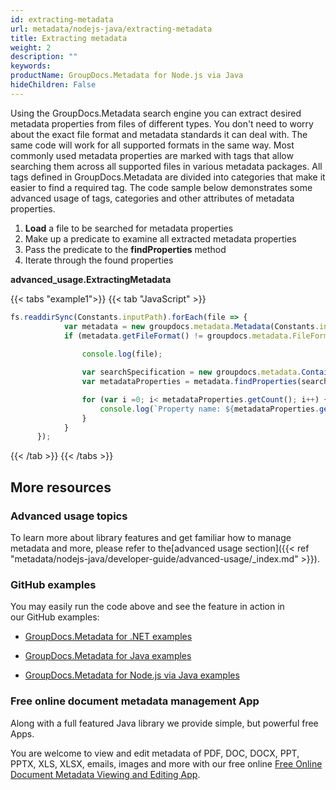 ```yaml
---
id: extracting-metadata
url: metadata/nodejs-java/extracting-metadata
title: Extracting metadata
weight: 2
description: ""
keywords: 
productName: GroupDocs.Metadata for Node.js via Java
hideChildren: False
---
```

Using the GroupDocs.Metadata search engine you can extract desired metadata properties from files of different types. You don't need to worry about the exact file format and metadata standards it can deal with. The same code will work for all supported formats in the same way. Most commonly used metadata properties are marked with tags that allow searching them across all supported files in various metadata packages. All tags defined in GroupDocs.Metadata are divided into categories that make it easier to find a required tag. The code sample below demonstrates some advanced usage of tags, categories and other attributes of metadata properties.

1.  **Load** a file to be searched for metadata properties
2.  Make up a predicate to examine all extracted metadata properties
3.  Pass the predicate to the **findProperties** method
4.  Iterate through the found properties

**advanced\_usage.ExtractingMetadata**

{{< tabs "example1">}}
{{< tab "JavaScript" >}}
```js
fs.readdirSync(Constants.inputPath).forEach(file => {
            var metadata = new groupdocs.metadata.Metadata(Constants.inputPath + file);
            if (metadata.getFileFormat() != groupdocs.metadata.FileFormat.Unknown && !metadata.getDocumentInfo().isEncrypted()) {
                
                console.log(file);

                var searchSpecification = new groupdocs.metadata.ContainsTagSpecification(groupdocs.metadata.Tags.getPerson().getEditor()).or(new groupdocs.metadata.ContainsTagSpecification(groupdocs.metadata.Tags.getTime().getModified()));
                var metadataProperties = metadata.findProperties(searchSpecification);

                for (var i =0; i< metadataProperties.getCount(); i++) {
                    console.log(`Property name: ${metadataProperties.get_Item(i).getName()}, Property value: ${metadataProperties.get_Item(i).getValue()}`);
                }
            }
      });
```
{{< /tab >}}
{{< /tabs >}}

## More resources

### Advanced usage topics

To learn more about library features and get familiar how to manage metadata and more, please refer to the[advanced usage section]({{< ref "metadata/nodejs-java/developer-guide/advanced-usage/_index.md" >}}).

### GitHub examples

You may easily run the code above and see the feature in action in our GitHub examples:

*   [GroupDocs.Metadata for .NET examples](https://github.com/groupdocs-metadata/GroupDocs.Metadata-for-.NET)
    
*   [GroupDocs.Metadata for Java examples](https://github.com/groupdocs-metadata/GroupDocs.Metadata-for-Java)

*   [GroupDocs.Metadata for Node.js via Java examples](https://github.com/groupdocs-metadata/GroupDocs.Metadata-for-Node.js-via-Java)
    

### Free online document metadata management App

Along with a full featured Java library we provide simple, but powerful free Apps.

You are welcome to view and edit metadata of PDF, DOC, DOCX, PPT, PPTX, XLS, XLSX, emails, images and more with our free online [Free Online Document Metadata Viewing and Editing App](https://products.groupdocs.app/metadata).
